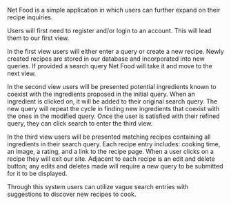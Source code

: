 Net Food is a simple application in which users can further expand on their recipe inquiries.

Users will first need to register and/or login to an account. This will lead them to our first view.

In the first view users will either enter a query or create a new recipe. Newly created recipes are stored in our database and incorporated into new queries. If provided a search query Net Food will take it and move to the next view.

In the second view users will be presented potential ingredients known to coexist with the ingredients proposed in the initial query.
When an ingredient is clicked on, it will be added to their original search query. The new query will repeat the cycle in finding new 
ingredients that coexist with the ones in the modified query. Once the user is satisfied with their refined query, they can click search 
to enter the third view.

In the third view users will be presented matching recipes containing all ingredients in their search query. Each recipe entry includes:
cooking time, an image, a rating, and a link to the recipe page. When a user clicks on a recipe they will exit our site. Adjacent to each recipe is an edit and delete button; any edits and deletes made will require a new query to be submitted for it to be displayed.

Through this system users can utilize vague search entries with suggestions to discover new recipes to cook.

